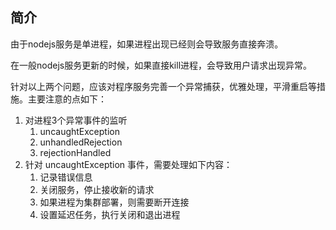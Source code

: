 ## 简介
由于nodejs服务是单进程，如果进程出现已经则会导致服务直接奔溃。

在一般nodejs服务更新的时候，如果直接kill进程，会导致用户请求出现异常。

针对以上两个问题，应该对程序服务完善一个异常捕获，优雅处理，平滑重启等措施。主要注意的点如下：
1. 对进程3个异常事件的监听
    1. uncaughtException
    2. unhandledRejection
    3. rejectionHandled
2. 针对 uncaughtException 事件，需要处理如下内容：
    1. 记录错误信息
    2. 关闭服务，停止接收新的请求
    3. 如果进程为集群部署，则需要断开连接
    3. 设置延迟任务，执行关闭和退出进程